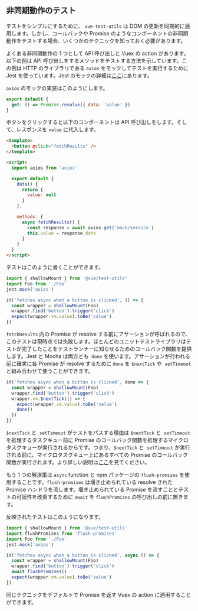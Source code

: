 ## 非同期動作のテスト

テストをシンプルにするために、 `vue-test-utils` は DOM の更新を同期的に適用します。しかし、コールバックや Promise のようなコンポーネントの非同期動作をテストする場合、いくつかのテクニックを知っておく必要があります。

よくある非同期動作の 1 つとして API 呼び出しと Vuex の action があります。以下の例は API 呼び出しをするメソッドをテストする方法を示しています。この例は HTTP のライブラリである `axios` をモックしてテストを実行するために Jest を使っています。Jest のモックの詳細は[ここ](https://jestjs.io/docs/en/manual-mocks.html#content)にあります。

`axios` のモックの実装はこのようにします。

```js
export default {
  get: () => Promise.resolve({ data: 'value' })
}
```

ボタンをクリックすると以下のコンポーネントは API 呼び出しをします。そして、レスポンスを `value` に代入します。

```html
<template>
  <button @click="fetchResults" />
</template>

<script>
  import axios from 'axios'

  export default {
    data() {
      return {
        value: null
      }
    },

    methods: {
      async fetchResults() {
        const response = await axios.get('mock/service')
        this.value = response.data
      }
    }
  }
</script>
```

テストはこのように書くことができます。

```js
import { shallowMount } from '@vue/test-utils'
import Foo from './Foo'
jest.mock('axios')

it('fetches async when a button is clicked', () => {
  const wrapper = shallowMount(Foo)
  wrapper.find('button').trigger('click')
  expect(wrapper.vm.value).toBe('value')
})
```

`fetchResults` 内の Promise が resolve する前にアサーションが呼ばれるので、このテストは現時点では失敗します。ほとんどのユニットテストライブラリはテストが完了したことをテストランナーに知らせるためのコールバック関数を提供します。Jest と Mocha は両方とも  `done` を使います。アサーションが行われる前に確実に各 Promise が resolve するために `done` を `$nextTick` や  `setTimeout` と組み合わせて使うことができます。

```js
it('fetches async when a button is clicked', done => {
  const wrapper = shallowMount(Foo)
  wrapper.find('button').trigger('click')
  wrapper.vm.$nextTick(() => {
    expect(wrapper.vm.value).toBe('value')
    done()
  })
})
```

`$nextTick` と  `setTimeout` がテストをパスする理由は `$nextTick` と  `setTimeout` を処理するタスクキュー前に Promise のコールバック関数を処理するマイクロタスクキューが実行されるからです。つまり、`$nextTick` と  `setTimeout` が実行される前に、マイクロタスクキュー上にあるすべての Promise のコールバック関数が実行されます。より詳しい説明は[ここ](https://jakearchibald.com/2015/tasks-microtasks-queues-and-schedules/)を見てください。

もう 1 つの解決策は `async` function と npm パッケージの `flush-promises` を使用することです。`flush-promises` は堰き止められている resolve された Promise ハンドラを流します。堰き止められている Promise を流すこととテストの可読性を改善するために `await` を `flushPromises` の呼び出しの前に置きます。

反映されたテストはこのようになります。

```js
import { shallowMount } from '@vue/test-utils'
import flushPromises from 'flush-promises'
import Foo from './Foo'
jest.mock('axios')

it('fetches async when a button is clicked', async () => {
  const wrapper = shallowMount(Foo)
  wrapper.find('button').trigger('click')
  await flushPromises()
  expect(wrapper.vm.value).toBe('value')
})
```

同じテクニックをデフォルトで Promise を返す Vuex の action に適用することができます。
